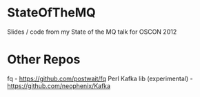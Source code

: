 StateOfTheMQ
============

Slides / code from my State of the MQ talk for OSCON 2012

Other Repos
===========

fq - https://github.com/postwait/fq
Perl Kafka lib (experimental) - https://github.com/neophenix/Kafka
